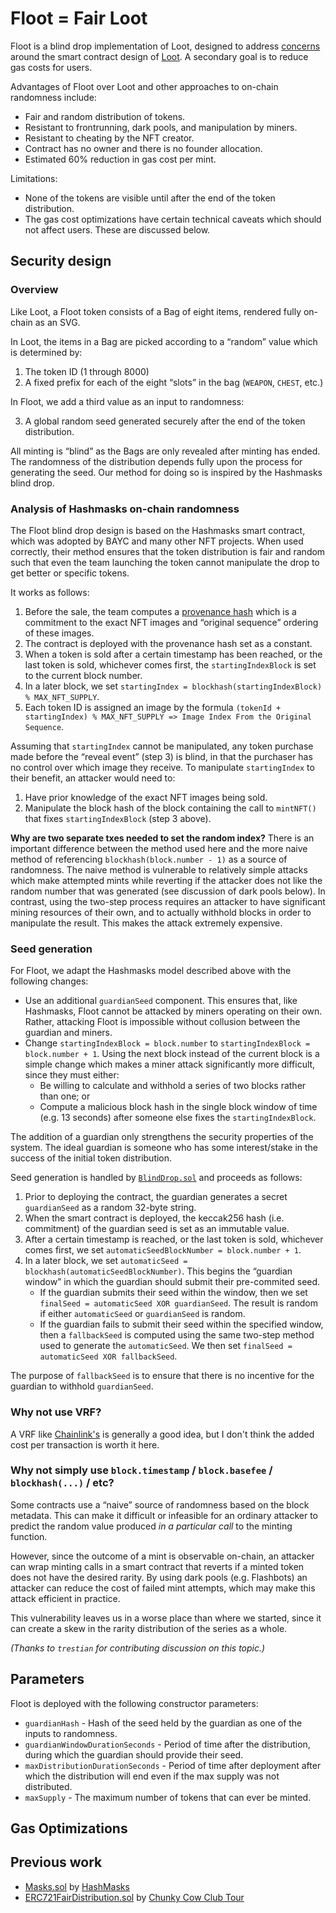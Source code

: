 # Floot = Fair Loot

Floot is a blind drop implementation of Loot, designed to address [concerns](https://medium.com/@iamthetorn/stop-forking-loot-its-kind-of-broken-f1a1c986784d) around the smart contract design of [Loot](http://lootproject.com/). A secondary goal is to reduce gas costs for users.

Advantages of Floot over Loot and other approaches to on-chain randomness include:
* Fair and random distribution of tokens.
* Resistant to frontrunning, dark pools, and manipulation by miners.
* Resistant to cheating by the NFT creator.
* Contract has no owner and there is no founder allocation.
* Estimated 60% reduction in gas cost per mint.

Limitations:
* None of the tokens are visible until after the end of the token distribution.
* The gas cost optimizations have certain technical caveats which should not affect users. These are discussed below.

## Security design

### Overview

Like Loot, a Floot token consists of a Bag of eight items, rendered fully on-chain as an SVG.

In Loot, the items in a Bag are picked according to a “random” value which is determined by:

1. The token ID (1 through 8000)
2. A fixed prefix for each of the eight “slots” in the bag (`WEAPON`, `CHEST`, etc.)

In Floot, we add a third value as an input to randomness:

3. A global random seed generated securely after the end of the token distribution.

All minting is “blind” as the Bags are only revealed after minting has ended. The randomness of the distribution depends fully upon the process for generating the seed. Our method for doing so is inspired by the Hashmasks blind drop.

### Analysis of Hashmasks on-chain randomness

The Floot blind drop design is based on the Hashmasks smart contract, which was adopted by BAYC and many other NFT projects. When used correctly, their method ensures that the token distribution is fair and random such that even the team launching the token cannot manipulate the drop to get better or specific tokens.

It works as follows:

1. Before the sale, the team computes a [provenance hash](https://www.thehashmasks.com/provenance.html) which is a commitment to the exact NFT images and “original sequence” ordering of these images.
2. The contract is deployed with the provenance hash set as a constant.
3. When a token is sold after a certain timestamp has been reached, or the last token is sold, whichever comes first, the `startingIndexBlock` is set to the current block number.
4. In a later block, we set `startingIndex = blockhash(startingIndexBlock) % MAX_NFT_SUPPLY`.
5. Each token ID is assigned an image by the formula `(tokenId + startingIndex) % MAX_NFT_SUPPLY => Image Index From the Original Sequence`.

Assuming that `startingIndex` cannot be manipulated, any token purchase made before the “reveal event” (step 3) is blind, in that the purchaser has no control over which image they receive. To manipulate `startingIndex` to their benefit, an attacker would need to:

1. Have prior knowledge of the exact NFT images being sold.
2. Manipulate the block hash of the block containing the call to `mintNFT()` that fixes `startingIndexBlock` (step 3 above).

**Why are two separate txes needed to set the random index?** There is an important difference between the method used here and the more naive method of referencing `blockhash(block.number - 1)` as a source of randomness. The naive method is vulnerable to relatively simple attacks which make attempted mints while reverting if the attacker does not like the random number that was generated (see discussion of dark pools below). In contrast, using the two-step process requires an attacker to have significant mining resources of their own, and to actually withhold blocks in order to manipulate the result. This makes the attack extremely expensive.

### Seed generation

For Floot, we adapt the Hashmasks model described above with the following changes:

* Use an additional `guardianSeed` component. This ensures that, like Hashmasks, Floot cannot be attacked by miners operating on their own. Rather, attacking Floot is impossible without collusion between the guardian and miners.
* Change `startingIndexBlock = block.number` to `startingIndexBlock = block.number + 1`. Using the next block instead of the current block is a simple change which makes a miner attack significantly more difficult, since they must either:
  * Be willing to calculate and withhold a series of two blocks rather than one; or
  * Compute a malicious block hash in the single block window of time (e.g. 13 seconds) after someone else fixes the `startingIndexBlock`.

The addition of a guardian only strengthens the security properties of the system. The ideal guardian is someone who has some interest/stake in the success of the initial token distribution.

Seed generation is handled by [`BlindDrop.sol`](./contracts/BlindDrop.sol) and proceeds as follows:

1. Prior to deploying the contract, the guardian generates a secret `guardianSeed` as a random 32-byte string.
2. When the smart contract is deployed, the keccak256 hash (i.e. commitment) of the guardian seed is set as an immutable value.
3. After a certain timestamp is reached, or the last token is sold, whichever comes first, we set `automaticSeedBlockNumber = block.number + 1`.
4. In a later block, we set `automaticSeed = blockhash(automaticSeedBlockNumber)`. This begins the “guardian window” in which the guardian should submit their pre-commited seed.
    * If the guardian submits their seed within the window, then we set `finalSeed = automaticSeed XOR guardianSeed`. The result is random if either `automaticSeed` or `guardianSeed` is random.
    * If the guardian fails to submit their seed within the specified window, then a `fallbackSeed` is computed using the same two-step method used to generate the `automaticSeed`. We then set `finalSeed = automaticSeed XOR fallbackSeed`.

The purpose of `fallbackSeed` is to ensure that there is no incentive for the guardian to withhold `guardianSeed`.

### Why not use VRF?

A VRF like [Chainlink's](https://docs.chain.link/docs/chainlink-vrf/) is generally a good idea, but I don't think the added cost per transaction is worth it here.

### Why not simply use `block.timestamp` / `block.basefee` / `blockhash(...)` / etc?

Some contracts use a “naive” source of randomness based on the block metadata. This can make it difficult or infeasible for an ordinary attacker to predict the random value produced *in a particular call* to the minting function.

However, since the outcome of a mint is observable on-chain, an attacker can wrap minting calls in a smart contract that reverts if a minted token does not have the desired rarity. By using dark pools (e.g. Flashbots) an attacker can reduce the cost of failed mint attempts, which may make this attack efficient in practice.

This vulnerability leaves us in a worse place than where we started, since it can create a skew in the rarity distribution of the series as a whole.

*(Thanks to `trestian` for contributing discussion on this topic.)*

## Parameters

Floot is deployed with the following constructor parameters:
* `guardianHash` - Hash of the seed held by the guardian as one of the inputs to randomness.
* `guardianWindowDurationSeconds` - Period of time after the distribution, during which the guardian should provide their seed.
* `maxDistributionDurationSeconds` - Period of time after deployment after which the distribution will end even if the max supply was not distributed.
* `maxSupply` - The maximum number of tokens that can ever be minted.

## Gas Optimizations

## Previous work

* [Masks.sol](https://etherscan.io/address/0xc2c747e0f7004f9e8817db2ca4997657a7746928#code#F7#L1) by [HashMasks](https://www.thehashmasks.com/)
* [ERC721FairDistribution.sol](https://etherscan.io/address/0xb5d0b808022a501ab25e5db08cf03e747f0551f2#code#F2#L1) by [Chunky Cow Club Tour](https://twitter.com/ChunkyCowTour)
